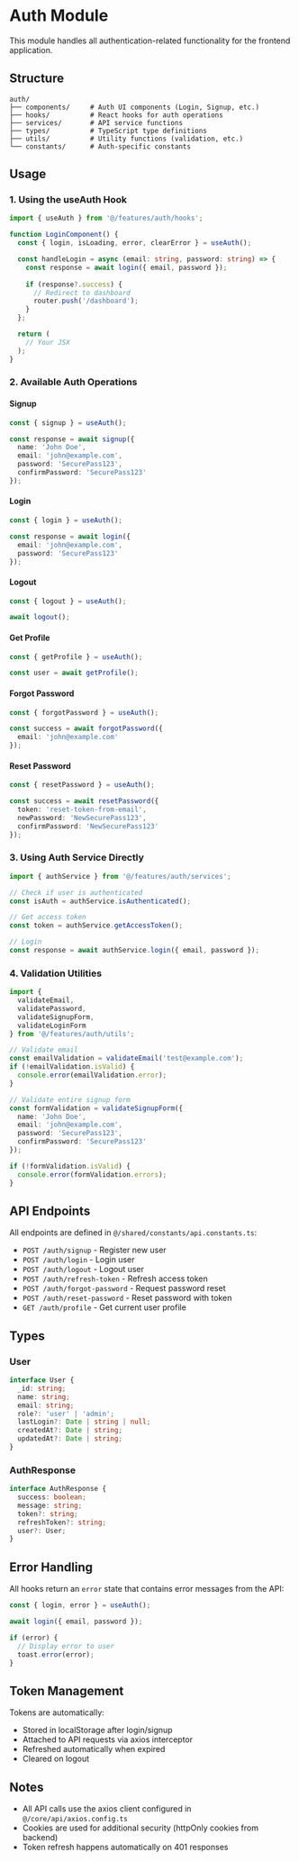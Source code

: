 # Auth Module

This module handles all authentication-related functionality for the frontend application.

## Structure

```
auth/
├── components/     # Auth UI components (Login, Signup, etc.)
├── hooks/          # React hooks for auth operations
├── services/       # API service functions
├── types/          # TypeScript type definitions
├── utils/          # Utility functions (validation, etc.)
└── constants/      # Auth-specific constants
```

## Usage

### 1. Using the useAuth Hook

```typescript
import { useAuth } from '@/features/auth/hooks';

function LoginComponent() {
  const { login, isLoading, error, clearError } = useAuth();

  const handleLogin = async (email: string, password: string) => {
    const response = await login({ email, password });
    
    if (response?.success) {
      // Redirect to dashboard
      router.push('/dashboard');
    }
  };

  return (
    // Your JSX
  );
}
```

### 2. Available Auth Operations

#### Signup
```typescript
const { signup } = useAuth();

const response = await signup({
  name: 'John Doe',
  email: 'john@example.com',
  password: 'SecurePass123',
  confirmPassword: 'SecurePass123'
});
```

#### Login
```typescript
const { login } = useAuth();

const response = await login({
  email: 'john@example.com',
  password: 'SecurePass123'
});
```

#### Logout
```typescript
const { logout } = useAuth();

await logout();
```

#### Get Profile
```typescript
const { getProfile } = useAuth();

const user = await getProfile();
```

#### Forgot Password
```typescript
const { forgotPassword } = useAuth();

const success = await forgotPassword({
  email: 'john@example.com'
});
```

#### Reset Password
```typescript
const { resetPassword } = useAuth();

const success = await resetPassword({
  token: 'reset-token-from-email',
  newPassword: 'NewSecurePass123',
  confirmPassword: 'NewSecurePass123'
});
```

### 3. Using Auth Service Directly

```typescript
import { authService } from '@/features/auth/services';

// Check if user is authenticated
const isAuth = authService.isAuthenticated();

// Get access token
const token = authService.getAccessToken();

// Login
const response = await authService.login({ email, password });
```

### 4. Validation Utilities

```typescript
import {
  validateEmail,
  validatePassword,
  validateSignupForm,
  validateLoginForm
} from '@/features/auth/utils';

// Validate email
const emailValidation = validateEmail('test@example.com');
if (!emailValidation.isValid) {
  console.error(emailValidation.error);
}

// Validate entire signup form
const formValidation = validateSignupForm({
  name: 'John Doe',
  email: 'john@example.com',
  password: 'SecurePass123',
  confirmPassword: 'SecurePass123'
});

if (!formValidation.isValid) {
  console.error(formValidation.errors);
}
```

## API Endpoints

All endpoints are defined in `@/shared/constants/api.constants.ts`:

- `POST /auth/signup` - Register new user
- `POST /auth/login` - Login user
- `POST /auth/logout` - Logout user
- `POST /auth/refresh-token` - Refresh access token
- `POST /auth/forgot-password` - Request password reset
- `POST /auth/reset-password` - Reset password with token
- `GET /auth/profile` - Get current user profile

## Types

### User
```typescript
interface User {
  _id: string;
  name: string;
  email: string;
  role?: 'user' | 'admin';
  lastLogin?: Date | string | null;
  createdAt?: Date | string;
  updatedAt?: Date | string;
}
```

### AuthResponse
```typescript
interface AuthResponse {
  success: boolean;
  message: string;
  token?: string;
  refreshToken?: string;
  user?: User;
}
```

## Error Handling

All hooks return an `error` state that contains error messages from the API:

```typescript
const { login, error } = useAuth();

await login({ email, password });

if (error) {
  // Display error to user
  toast.error(error);
}
```

## Token Management

Tokens are automatically:
- Stored in localStorage after login/signup
- Attached to API requests via axios interceptor
- Refreshed automatically when expired
- Cleared on logout

## Notes

- All API calls use the axios client configured in `@/core/api/axios.config.ts`
- Cookies are used for additional security (httpOnly cookies from backend)
- Token refresh happens automatically on 401 responses
